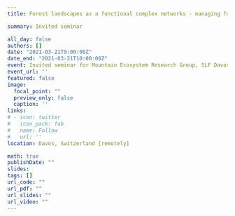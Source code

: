 ```yaml
---
title: Forest landscapes as a functional complex networks - managing for the unexpected

summary: Invited seminar 

all_day: false
authors: []
date: "2021-03-21T9:00:00Z"
date_end: "2021-03-21T10:00:00Z"
event: Invited seminar for Mountain Ecosystem Research Group, SLF Davos
event_url: ''
featured: false
image:
  focal_point: ""
  preview_only: false
  caption: ''
links:
# - icon: twitter
#   icon_pack: fab
#   name: Follow
#   url: ''
location: Davos, Switzerland [remotely]

math: true
publishDate: ""
slides: 
tags: []
url_code: ""
url_pdf: ""
url_slides: ""
url_video: ""
---
```


